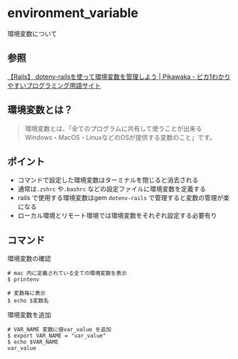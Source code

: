 # environment_variable

環境変数について

## 参照

[【Rails】 dotenv\-railsを使って環境変数を管理しよう \| Pikawaka \- ピカ1わかりやすいプログラミング用語サイト](https://pikawaka.com/rails/dotenv-rails)

## 環境変数とは？

>環境変数とは、「全てのプログラムに共有して使うことが出来るWindows・MacOS・LinuxなどのOSが提供する変数のこと」です。

## ポイント

* コマンドで設定した環境変数はターミナルを閉じると消去される
* 通常は`.zshrc` や`.bashrc` などの設定ファイルに環境変数を定義する
* rails で使用する環境変数はgem `dotenv-rails` で管理すると変数の管理が楽になる
* ローカル環境とリモート環境では環境変数をそれぞれ設定する必要有り

## コマンド

環境変数の確認

```Shell
# mac 内に定義されている全ての環境変数を表示
$ printenv

# 変数毎に表示
$ echo $変数名
```

環境変数を追加

```Shell
# VAR_NAME 変数に値var_value を追加
$ export VAR_NAME = "var_value"
$ echo $VAR_NAME
var_value
```
